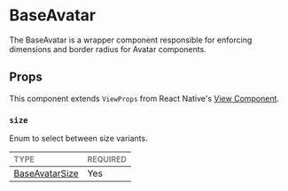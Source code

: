 # BaseAvatar

The BaseAvatar is a wrapper component responsible for enforcing dimensions and border radius for Avatar components.

## Props

This component extends `ViewProps` from React Native's [View Component](https://reactnative.dev/docs/view).

### `size`

Enum to select between size variants.

| <span style="color:gray;font-size:14px">TYPE</span> | <span style="color:gray;font-size:14px">REQUIRED</span> |
| :-------------------------------------------------- | :------------------------------------------------------ |
| [BaseAvatarSize](./BaseAvatar.types.ts#L6)          | Yes                                                     |
